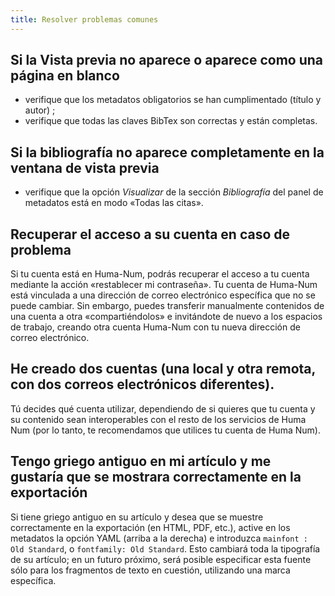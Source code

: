```yaml
---
title: Resolver problemas comunes
---
```


## Si la Vista previa no aparece o aparece como una página en blanco 

- verifique que los metadatos obligatorios se han cumplimentado (título y autor)&nbsp;;
- verifique que todas las claves BibTex son correctas y están completas.

## Si la bibliografía no aparece completamente en la ventana de vista previa

- verifique que la opción _Visualizar_ de la sección _Bibliografía_ del panel de metadatos está en modo «Todas las citas».

## Recuperar el acceso a su cuenta en caso de problema

Si tu cuenta está en Huma-Num, podrás recuperar el acceso a tu cuenta mediante la acción «restablecer mi contraseña». Tu cuenta de Huma-Num está vinculada a una dirección de correo electrónico específica que no se puede cambiar. Sin embargo, puedes transferir manualmente contenidos de una cuenta a otra «compartiéndolos» e invitándote de nuevo a los espacios de trabajo, creando otra cuenta Huma-Num con tu nueva dirección de correo electrónico. 

## He creado dos cuentas (una local y otra remota, con dos correos electrónicos diferentes).

Tú decides qué cuenta utilizar, dependiendo de si quieres que tu cuenta y su contenido sean interoperables con el resto de los servicios de Huma Num (por lo tanto, te recomendamos que utilices tu cuenta de Huma Num).

## Tengo griego antiguo en mi artículo y me gustaría que se mostrara correctamente en la exportación

Si tiene griego antiguo en su artículo y desea que se muestre correctamente en la exportación (en HTML, PDF, etc.), active en los metadatos la opción YAML (arriba a la derecha) e introduzca `mainfont : Old Standard`, o `fontfamily: Old Standard`. Esto cambiará toda la tipografía de su artículo; en un futuro próximo, será posible especificar esta fuente sólo para los fragmentos de texto en cuestión, utilizando una marca específica.

